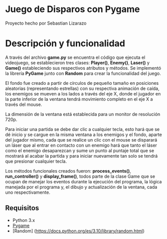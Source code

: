 # Juego de Disparos con Pygame

Proyecto hecho por Sebastian Lizarazo

# Descripción y funcionalidad

A través del archivo **game.py** se encuentra el código que ejecuta el videojuego, se establecieron tres clases:
**Player()**, **Enemy()**, **Laser()** y **Game()** estableciendo sus respectivos atributos y métodos. Se implementó la librería **PyGame** junto con **Random** para crear la funcionalidad del juego.

El fondo fue creado a partir de círculos de pequeño tamaño en posiciones aleatorias (representando estrellas) con su respectiva animación de caída, los enemigos se mueven a los lados a través del eje X, donde el jugador en la parte inferior de la ventana tendrá movimiento completo en el eje X a través del mouse.

La dimensión de la ventana está establecida para un monitor de resolución 720p.

Para iniciar una partida se debe dar clic a cualquier tecla, esto hará que se dé inicio y se cargue en la misma ventana a los enemigos y el fondo, aparte del jugador mismo, cada que se realice un clic con el mouse se disparará un láser que al entrar en contacto con un enemigo hará que tanto el láser como el enemigo desaparezcan y sume un punto al puntaje total que se mostrará al acabar la partida y para iniciar nuevamente tan solo se tendrá que presionar cualquier tecla.

Los métodos funcionales creados fueron: **process_events()**, **run_controller()** y **display_frame()**, todos parte de la clase Game que se ocupan de manejar los eventos durante la ejecución del programa, la lógica manejada por el programa y, el dibujo y actualización de la ventana, cada uno respectivamente.

## Requisitos

- Python 3.x
- [Pygame](https://www.pygame.org/)
- [Random] (https://docs.python.org/es/3.10/library/random.html)


